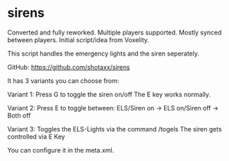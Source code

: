 # sirens
Converted and fully reworked. Multiple players supported. Mostly synced between players.
Initial script/idea from Voxelity.

This script handles the emergency lights and the siren seperately.

GitHub:
https://github.com/shotaxx/sirens​

It has 3 variants you can choose from:

Variant 1:
Press G to toggle the siren on/off​
The E key works normally.

Variant 2:
Press E to toggle between: 
ELS/Siren on -> ELS on/Siren off -> Both off

Variant 3:
Toggles the ELS-Lights via the command /togels
The siren gets controlled via E Key


You can configure it in the meta.xml.
